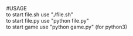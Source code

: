 #USAGE\
to start file.sh use "./file.sh"\
to start file.py use "python file.py"\
to start game use "python game.py" (for python3)
